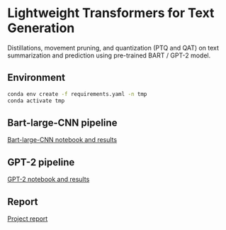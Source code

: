 # Lightweight Transformers for Text Generation

Distillations, movement pruning, and quantization (PTQ and QAT) on text summarization and prediction using pre-trained BART / GPT-2 model.

## Environment

```bash
conda env create -f requirements.yaml -n tmp
conda activate tmp
```

## Bart-large-CNN pipeline
[Bart-large-CNN notebook and results](https://github.com/Phoslight/Bart-opt/blob/main/summarization/pipeline_summarize.ipynb)

## GPT-2 pipeline
[GPT-2 notebook and results](https://github.com/Phoslight/Bart-opt/blob/main/prediction/pipeline_prediction.ipynb)

## Report
[Project report](https://github.com/Phoslight/CAP6617-Project/blob/main/report/target.pdf)
